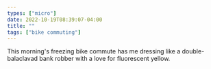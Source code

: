 ```yaml
---
types: ["micro"]
date: 2022-10-19T08:39:07-04:00
title: ""
tags: ["bike commuting"]
---
```

This morning's freezing bike commute has me dressing like a double-balaclavad bank robber with a love for fluorescent yellow.
